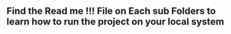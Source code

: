 ## Find the Read me !!! File on Each sub Folders to learn how to run the project on your local system
